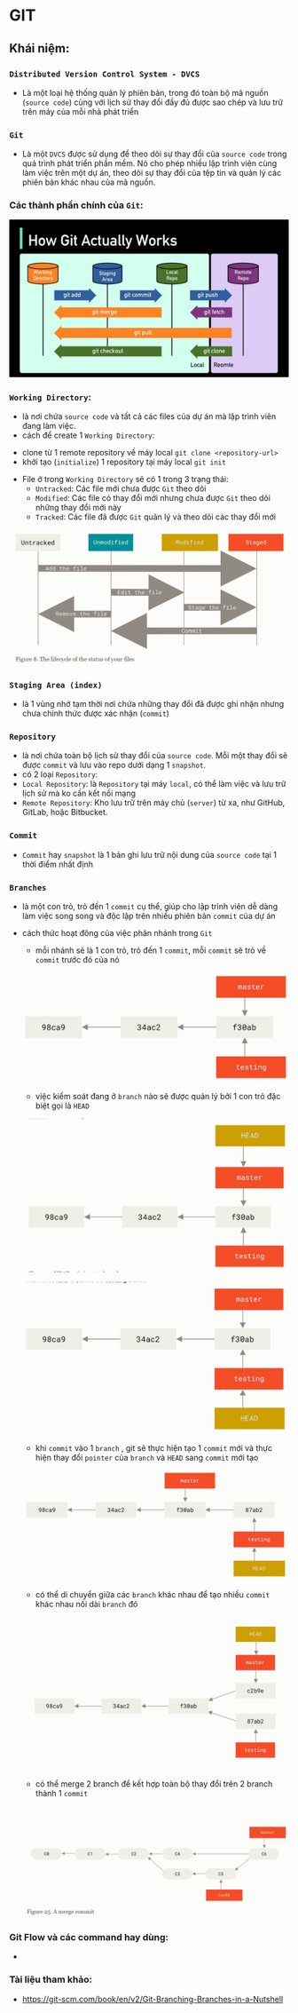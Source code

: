 # GIT
## Khái niệm:
### `Distributed Version Control System - DVCS`
+ Là một loại hệ thống quản lý phiên bản, trong đó toàn bộ mã nguồn (`source code`) cùng với lịch sử thay đổi đầy đủ được sao chép và lưu trữ trên máy của mỗi nhà phát triển
### `Git`
+ Là một `DVCS` được sử dụng để theo dõi sự thay đổi của `source code` trong quá trình phát triển phần mềm. Nó cho phép nhiều lập trình viên cùng làm việc trên một dự án, theo dõi sự thay đổi của tệp tin và quản lý các phiên bản khác nhau của mã nguồn.
### Các thành phần chính của `Git`:
![alt text](image.png)

### `Working Directory`:
+  là nơi chứa `source code` và tất cả các files của dự án mà lập trình viên đang làm việc.
+ cách để create 1 `Working Directory`:
 - clone từ 1 remote repository về máy local `git clone <repository-url>`
 - khởi tạo (`initialize`) 1 repository tại máy local `git init`

+ File ở trong `Working Directory` sẽ có 1 trong 3 trạng thái:
  + `Untracked`: Các file mới chưa được `Git` theo dõi
  + `Modified`: Các file có thay đổi mới nhưng chưa được `Git` theo dõi những thay đổi mới này
  + `Tracked`: Các file đã được `Git` quản lý và theo dõi các thay đổi mới  

 ![alt text](image-1.png)

### `Staging Area (index)`
+ là 1 vùng nhớ tạm thời nơi chứa những thay đổi đã được ghi nhận nhưng chưa chính thức được xác nhận (`commit`)
 
### `Repository`
+ là nơi chứa toàn bộ lịch sử thay đổi của `source code`. Mỗi một thay đổi sẽ được `commit` và lưu vào repo dưới dạng 1 `snapshot`.
+ có 2 loại `Repository`:
 + `Local Repository`: là `Repository` tại máy `local`, có thể làm việc và lưu trữ lịch sử mà ko cần kết nối mạng
 + `Remote Repository`: Kho lưu trữ trên máy chủ (`server`) từ xa, như GitHub, GitLab, hoặc Bitbucket.

### `Commit`
+ `Commit` hay `snapshot` là 1 bản ghi lưu trữ nội dung của `source code` tại 1 thời điểm nhất định

### `Branches`
+ là một con trỏ, trỏ đến 1 `commit` cụ thể, giúp cho lập trình viên dễ dàng làm việc song song và độc lập trên nhiều phiên bản `commit` của dự án
+ cách thức hoạt đông của việc phân nhánh trong `Git`
  + mỗi nhánh sẽ là 1 con trỏ, trỏ đến 1 `commit`, mỗi `commit` sẽ trỏ về `commit` trước đó của nó 

  ![alt text](image-2.png)

  + việc kiểm soát đang ở `branch` nào sẽ được quản lý bởi 1 con trỏ đặc biệt gọi là `HEAD` 

  ![alt text](image-3.png)

  ![alt text](image-4.png)

  + khi `commit` vào 1 `branch` , git sẽ thực hiện tạo 1 `commit` mới và thực hiện thay đổi `pointer` của  `branch` và `HEAD` sang `commit` mới tạo

  ![alt text](image-5.png)

  + có thể di chuyển giữa các `branch` khác nhau để tạo nhiều `commit` khác nhau nối dài `branch` đó

  ![alt text](image-6.png)

  + có thể merge 2 branch để kết hợp toàn bộ thay đổi trên 2 branch thành 1 `commit` 

  ![alt text](image-7.png)

### Git Flow và các command hay dùng:
+ 
### Tài liệu tham khảo: 
+ https://git-scm.com/book/en/v2/Git-Branching-Branches-in-a-Nutshell